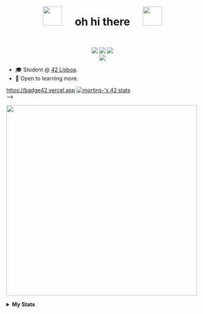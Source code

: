 <h1 align="center"><img src="https://media.giphy.com/media/LYRSRTWa9oD8fdvV4C/giphy.gif" width="50">&nbsp;&nbsp;&nbsp;&nbsp; oh hi there &nbsp;&nbsp;&nbsp;&nbsp;<img src="https://media.giphy.com/media/LYRSRTWa9oD8fdvV4C/giphy.gif" width="50"></h1>
<br>
<p align="center">

<a href="https://discordapp.com/users/398214603915395082">
    <img src="https://img.shields.io/badge/Discord-7289da?style=flat&logo=discord&logoColor=white"></a>
<a href="mailto:martimbettencourtlf@gmail.com">
    <img src="https://img.shields.io/badge/Email-D44638?style=flat&logo=gmail&logoColor=white"></a>
<a href="https://open.spotify.com/user/maertimfaria">
    <img src="https://img.shields.io/badge/Spotify-1DB954?style=flat&logo=spotify&logoColor=white"></a>
<br>
<a href="https://github.com/WudDoo">
    <img src="https://github-stats-alpha.vercel.app/api?username=WudDoo&cc=25292e&tc=febcea&ic=fff&bc=000">
</a>
</p>

* 🎓 Student @ [42 Lisboa](https://www.42lisboa.com/en/curriculum/).
* 🧠 Open to learning more.


<p align="center">
    

https://badge42.vercel.app
<a href="https://github.com/WudDoo"><img src="https://badge42.vercel.app/api/v2/cldhq40yp00460fmej0h7m4vg/stats?cursusId=21&coalitionId=111" alt="mortins-'s 42 stats" /></a>
<br>
-->
    
<a href="https://open.spotify.com/user/maertimfaria">
    <img src="https://spotify-github-profile.vercel.app/api/view?uid=maertimfaria&cover_image=true&theme=novatorem&show_offline=false&background_color=25292e&bar_color=f7b5e3&bar_color_cover=false" width="500">
</a>
</p>
<details>
<summary><b>My Stats</b></summary>
<p align="center">
<br>
<a href="https://github.com/WudDoo?tab=repositories">
    <img src="http://github-profile-summary-cards.vercel.app/api/cards/profile-details?username=WudDoo&theme=tokyonight">
    <br>
<!--
    <img src="http://github-profile-summary-cards.vercel.app/api/cards/productive-time?username=WudDoo&theme=tokyonight"><img src="http://github-profile-summary-cards.vercel.app/api/cards/repos-per-language?username=WudDoo&theme=tokyonight">
-->
</a>
</p>
</details>
